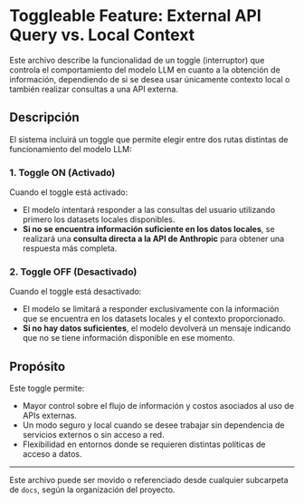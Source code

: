 # Toggleable Feature: External API Query vs. Local Context

Este archivo describe la funcionalidad de un toggle (interruptor) que controla el comportamiento del modelo LLM en cuanto a la obtención de información, dependiendo de si se desea usar únicamente contexto local o también realizar consultas a una API externa.

## Descripción

El sistema incluirá un toggle que permite elegir entre dos rutas distintas de funcionamiento del modelo LLM:

### 1. Toggle **ON** (Activado)

Cuando el toggle está activado:

- El modelo intentará responder a las consultas del usuario utilizando primero los datasets locales disponibles.
- **Si no se encuentra información suficiente en los datos locales**, se realizará una **consulta directa a la API de Anthropic** para obtener una respuesta más completa.

### 2. Toggle **OFF** (Desactivado)

Cuando el toggle está desactivado:

- El modelo se limitará a responder exclusivamente con la información que se encuentra en los datasets locales y el contexto proporcionado.
- **Si no hay datos suficientes**, el modelo devolverá un mensaje indicando que no se tiene información disponible en ese momento.

## Propósito

Este toggle permite:

- Mayor control sobre el flujo de información y costos asociados al uso de APIs externas.
- Un modo seguro y local cuando se desee trabajar sin dependencia de servicios externos o sin acceso a red.
- Flexibilidad en entornos donde se requieren distintas políticas de acceso a datos.

---

Este archivo puede ser movido o referenciado desde cualquier subcarpeta de `docs`, según la organización del proyecto.
